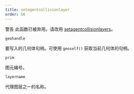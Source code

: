 ```yaml
---
title: setagentcollisionlayer
order: 56
---
```


警告
此函数已被弃用。请改用 [setagentcollisionlayers](setagentcollisionlayers.html "设置代理图元的碰撞层")。

`geohandle`

要写入的几何体句柄。可使用 `geoself()` 获取当前几何体的句柄。

`prim`

图元编号。

`layername`

代理图层之一的名称。